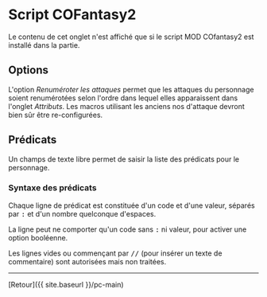 # Script COFantasy2

Le contenu de cet onglet n'est affiché que si le script MOD COfantasy2 est installé dans la partie.

## Options

L'option _Renuméroter les attaques_ permet que les attaques du personnage soient renumérotées selon l'ordre dans lequel elles apparaissent dans l'onglet _Attributs_. Les macros utilisant les anciens nos d'attaque devront bien sûr être re-configurées.

## Prédicats

Un champs de texte libre permet de saisir la liste des prédicats pour le personnage.

### Syntaxe des prédicats

Chaque ligne de prédicat est constituée d'un code et d'une valeur, séparés par <kbd>:</kbd> et d'un nombre quelconque d'espaces.

La ligne peut ne comporter qu'un code sans <kbd>:</kbd> ni valeur, pour activer une option booléenne.

Les lignes vides ou commençant par <kbd>//</kbd> (pour insérer un texte de commentaire) sont autorisées mais non traitées.

---

[Retour]({{ site.baseurl }}/pc-main)
